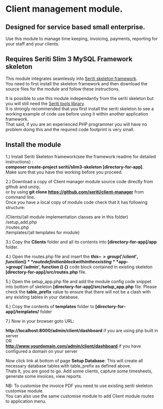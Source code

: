 # Client management module. 

## Designed for service based small enterprise.

Use this module to manage time keeping, invoicing, payments, reporting for your staff and your clients.

## Requires Seriti Slim 3 MySQL Framework skeleton

This module integrates seamlessly into [Seriti skeleton framework](https://github.com/seriti/slim3-skeleton).  
You need to first install the skeleton framework and then download the source files for the module and follow these instructions.

It is possible to use this module independantly from the seriti skeleton but you will still need the [Seriti tools library](https://github.com/seriti/tools).  
It is strongly recommended that you first install the seriti skeleton to see a working example of code use before using it within another application framework.  
That said, if you are an experienced PHP programmer you will have no problem doing this and the required code footprint is very small.  

## Install the module

1.) Install Seriti Skeleton framework(see the framework readme for detailed instructions) :   
    **composer create-project seriti/slim3-skeleton [directory-for-app]**.   
    Make sure that you have thsi working before you proceed.

2.) Download a copy of Client manager module source code directly from github and unzip,  
or by using **git clone https://github.com/seriti/client-manager** from command line.  
Once you have a local copy of module code check that it has following structure:

/Clients/(all module implementation classes are in this folder)  
/setup_add.php  
/routes.php  
/templates/(all templates for module)   

3.) Copy the **Clients** folder and all its contents into **[directory-for-app]/app** folder.

4.) Open the routes.php file and insert the **$this->group('/client', function (){}** route definition block
within the existing  **$app->group('/admin', function () {}** code block contained in existing skeleton **[directory-for-app]/src/routes.php** file.

5.) Open the setup_app.php file and  add the module config code snippet into bottom of skeleton **[directory-for-app]/src/setup_app.php** file.
Please check the **table_prefix** value to ensure that there will not be a clash with any existing tables in your database.

6.) Copy the contents of **templates** folder to **[directory-for-app]/templates/** folder

7.) Now in your browser goto URL:  

**http://localhost:8000/admin/client/dashboard** if you are using php built in server  
OR   
**http://www.yourdomain.com/admin/client/dashboard** if you have configured a domain on your server  

Now click link at bottom of page **Setup Database**: This will create all necessary database tables with table_prefix as defined above.  
Thats it, you are good to go. Add some clients, capture some timesheets, generate some invoices, view reports.  

NB: To customise the invoice PDF you need to use existing seriti skeleton customise module.   
You can also use the same customise module to add Client module routes to application menu.
